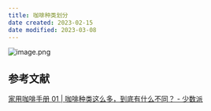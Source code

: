 ```yaml
---
title: 咖啡种类划分
date created: 2023-02-15
date modified: 2023-03-08
---
```


![image.png](https://img.oldwinter.top/202302152203085.png)

## 参考文献

[家用咖啡手册 01 | 咖啡种类这么多，到底有什么不同？ - 少数派](https://sspai.com/post/78230)

